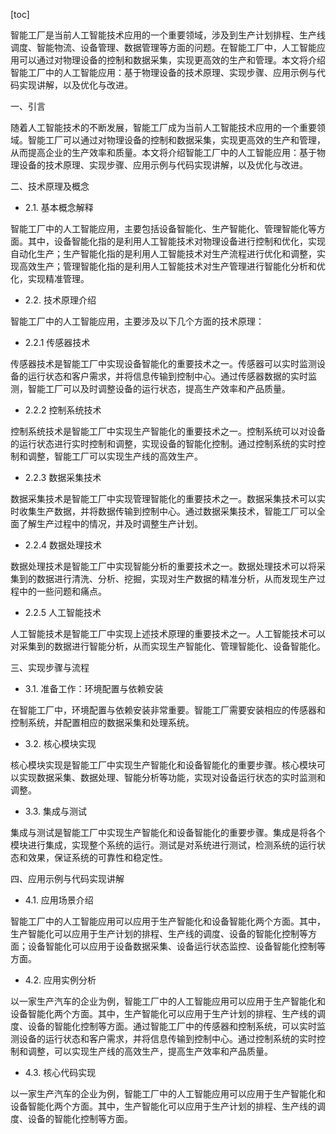 
[toc]                    
                
                
智能工厂是当前人工智能技术应用的一个重要领域，涉及到生产计划排程、生产线调度、智能物流、设备管理、数据管理等方面的问题。在智能工厂中，人工智能应用可以通过对物理设备的控制和数据采集，实现更高效的生产和管理。本文将介绍智能工厂中的人工智能应用：基于物理设备的技术原理、实现步骤、应用示例与代码实现讲解，以及优化与改进。

一、引言

随着人工智能技术的不断发展，智能工厂成为当前人工智能技术应用的一个重要领域。智能工厂可以通过对物理设备的控制和数据采集，实现更高效的生产和管理，从而提高企业的生产效率和质量。本文将介绍智能工厂中的人工智能应用：基于物理设备的技术原理、实现步骤、应用示例与代码实现讲解，以及优化与改进。

二、技术原理及概念

- 2.1. 基本概念解释

智能工厂中的人工智能应用，主要包括设备智能化、生产智能化、管理智能化等方面。其中，设备智能化指的是利用人工智能技术对物理设备进行控制和优化，实现自动化生产；生产智能化指的是利用人工智能技术对生产流程进行优化和调整，实现高效生产；管理智能化指的是利用人工智能技术对生产管理进行智能化分析和优化，实现精准管理。

- 2.2. 技术原理介绍

智能工厂中的人工智能应用，主要涉及以下几个方面的技术原理：

- 2.2.1 传感器技术

传感器技术是智能工厂中实现设备智能化的重要技术之一。传感器可以实时监测设备的运行状态和客户需求，并将信息传输到控制中心。通过传感器数据的实时监测，智能工厂可以及时调整设备的运行状态，提高生产效率和产品质量。

- 2.2.2 控制系统技术

控制系统技术是智能工厂中实现生产智能化的重要技术之一。控制系统可以对设备的运行状态进行实时控制和调整，实现设备的智能化控制。通过控制系统的实时控制和调整，智能工厂可以实现生产线的高效生产。

- 2.2.3 数据采集技术

数据采集技术是智能工厂中实现管理智能化的重要技术之一。数据采集技术可以实时收集生产数据，并将数据传输到控制中心。通过数据采集技术，智能工厂可以全面了解生产过程中的情况，并及时调整生产计划。

- 2.2.4 数据处理技术

数据处理技术是智能工厂中实现智能分析的重要技术之一。数据处理技术可以将采集到的数据进行清洗、分析、挖掘，实现对生产数据的精准分析，从而发现生产过程中的一些问题和痛点。

- 2.2.5 人工智能技术

人工智能技术是智能工厂中实现上述技术原理的重要技术之一。人工智能技术可以对采集到的数据进行智能分析，从而实现生产智能化、管理智能化、设备智能化。

三、实现步骤与流程

- 3.1. 准备工作：环境配置与依赖安装

在智能工厂中，环境配置与依赖安装非常重要。智能工厂需要安装相应的传感器和控制系统，并配置相应的数据采集和处理系统。

- 3.2. 核心模块实现

核心模块实现是智能工厂中实现生产智能化和设备智能化的重要步骤。核心模块可以实现数据采集、数据处理、智能分析等功能，实现对设备运行状态的实时监测和调整。

- 3.3. 集成与测试

集成与测试是智能工厂中实现生产智能化和设备智能化的重要步骤。集成是将各个模块进行集成，实现整个系统的运行。测试是对系统进行测试，检测系统的运行状态和效果，保证系统的可靠性和稳定性。

四、应用示例与代码实现讲解

- 4.1. 应用场景介绍

智能工厂中的人工智能应用可以应用于生产智能化和设备智能化两个方面。其中，生产智能化可以应用于生产计划的排程、生产线的调度、设备的智能化控制等方面；设备智能化可以应用于设备数据采集、设备运行状态监控、设备智能化控制等方面。

- 4.2. 应用实例分析

以一家生产汽车的企业为例，智能工厂中的人工智能应用可以应用于生产智能化和设备智能化两个方面。其中，生产智能化可以应用于生产计划的排程、生产线的调度、设备的智能化控制等方面。通过智能工厂中的传感器和控制系统，可以实时监测设备的运行状态和客户需求，并将信息传输到控制中心。通过控制系统的实时控制和调整，可以实现生产线的高效生产，提高生产效率和产品质量。

- 4.3. 核心代码实现

以一家生产汽车的企业为例，智能工厂中的人工智能应用可以应用于生产智能化和设备智能化两个方面。其中，生产智能化可以应用于生产计划的排程、生产线的调度、设备的智能化控制等方面。

